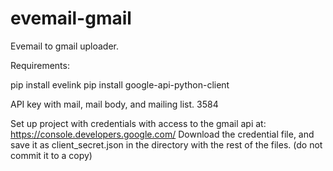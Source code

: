 # evemail-gmail
Evemail to gmail uploader.



Requirements:

pip install evelink
pip install google-api-python-client


API key with mail, mail body, and mailing list. 3584


Set up project with credentials with access to the gmail api at:
https://console.developers.google.com/
Download the credential file, and save it as client_secret.json in the directory with the rest of the files. (do not commit it to a copy)
